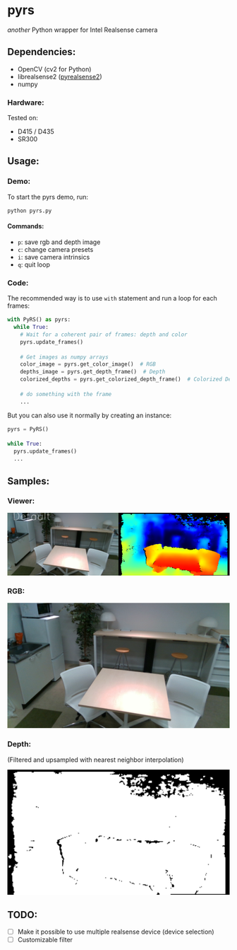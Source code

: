 # pyrs
*another* Python wrapper for Intel Realsense camera


## Dependencies:

- OpenCV (cv2 for Python)
- librealsense2 ([pyrealsense2](https://github.com/IntelRealSense/librealsense/tree/master/wrappers/python))
- numpy

### Hardware:

Tested on:

- D415 / D435
- SR300

## Usage:

### Demo:

To start the pyrs demo, run:

```
python pyrs.py
```

#### Commands:

- `p`: save rgb and depth image
- `c`: change camera presets
- `i`: save camera intrinsics
- `q`: quit loop

### Code:

The recommended way is to use `with` statement and run a loop for each frames:

``` Python
with PyRS() as pyrs:
  while True:
    # Wait for a coherent pair of frames: depth and color
    pyrs.update_frames()

    # Get images as numpy arrays
    color_image = pyrs.get_color_image()  # RGB
    depths_image = pyrs.get_depth_frame()  # Depth
    colorized_depths = pyrs.get_colorized_depth_frame()  # Colorized Depth (for rendering)

    # do something with the frame
    ...
```

But you can also use it normally by creating an instance:

```Python
pyrs = PyRS()

while True:
  pyrs.update_frames()
  ...
```

## Samples:

### Viewer:
![image](sample_images/screenshot.png)

### RGB:
![image](sample_images/rgb.png)

### Depth:

(Filtered and upsampled with nearest neighbor interpolation)

![image](sample_images/depth.png)

## TODO:

- [ ] Make it possible to use multiple realsense device (device selection)
- [ ] Customizable filter
